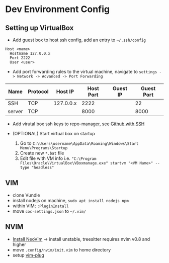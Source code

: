 # Dev Environment Config

## Setting up VirtualBox
  
  - Add guest box to host ssh config, add an entry to `~/.ssh/config`

```
Host <name>
  Hostname 127.0.0.x
  Port 2222
  User <user>
```

  - Add port forwarding rules to the virtual machine, navigate to `settings -> Network -> Advanced -> Port Forwarding`

| Name | Protocol | Host IP | Host Port | Guest IP | Guest Port |
--- | --- | --- | --- | --- | ---
| SSH | TCP | 127.0.0.x | 2222 | | 22 |
| server | TCP | | 8000 | | 8000 |

  - Add virutal box ssh keys to repo-manager, see [Github with SSH](https://docs.github.com/en/github/authenticating-to-github/connecting-to-github-with-ssh)
  
  - (OPTIONAL) Start virtual box on startup
    1. Go to `C:\Users\username\AppData\Roaming\Windows\Start Menu\Programs\Startup`
    2. Create new `*.bat` file
    3. Edit file with VM info i.e. `"C:\Program Files\Oracle\VirtualBox\VBoxmanage.exe" startvm "<VM Name>" --type "headless"`

## VIM
  - clone Vundle
  - install nodejs on machine, `sudo apt install nodejs npm`
  - within VIM; `:PluginInstall`
  - move `coc-settings.json` to `~/.vim/`

## NVIM
  - [Install NeoVim](https://github.com/neovim/neovim/wiki/Installing-Neovim#ubuntu) -> install unstable, treesitter requires nvim v0.8 and higher
  - move `.config/nvim/init.vim` to home directory
  - setup [vim-plug](https://github.com/junegunn/vim-plug)
